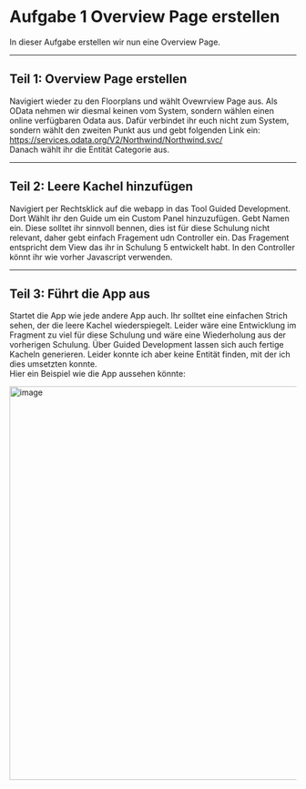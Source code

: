 # Aufgabe 1 Overview Page erstellen

In dieser Aufgabe erstellen wir nun eine Overview Page.

---

## Teil 1: Overview Page erstellen

Navigiert wieder zu den Floorplans und wählt Ovewrview Page aus. Als OData nehmen wir diesmal keinen vom System, sondern wählen einen online verfügbaren Odata aus. Dafür verbindet ihr euch nicht zum System, sondern wählt den zweiten Punkt aus und gebt folgenden Link ein:<br>
https://services.odata.org/V2/Northwind/Northwind.svc/ <br>
Danach wählt ihr die Entität Categorie aus. 

---

## Teil 2: Leere Kachel hinzufügen

Navigiert per Rechtsklick auf die webapp in das Tool Guided Development. Dort Wählt ihr den Guide um ein Custom Panel hinzuzufügen. Gebt Namen ein. Diese solltet ihr sinnvoll bennen, dies ist für diese Schulung nicht relevant, daher gebt einfach Fragement udn Controller ein.
Das Fragement entspricht dem View das ihr in Schulung 5 entwickelt habt. In den Controller könnt ihr wie vorher Javascript verwenden. 

---

## Teil 3: Führt die App aus

Startet die App wie jede andere App auch. Ihr solltet eine einfachen Strich sehen, der die leere Kachel wiederspiegelt. Leider wäre eine Entwicklung im Fragment zu viel für diese Schulung und wäre eine Wiederholung aus der vorherigen Schulung. 
Über Guided Development lassen sich auch fertige Kacheln generieren. Leider konnte ich aber keine Entität finden, mit der ich dies umsetzten konnte.<br>
Hier ein Beispiel wie die App aussehen könnte:

<img width="1041" height="692" alt="image" src="https://github.com/user-attachments/assets/160ba0b5-e582-4df1-ab28-60b1c2c4275b" />

